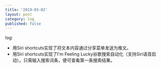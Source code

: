 ```yaml
---
title: '2019-03-02'
layout: post
category: log
published: false
---
```


log:

- 用Siri shortcuts实现了将文本内容通过分享菜单发送为推文。
- 用Siri shortcuts实现了I'm Feeling Lucky谷歌搜索自动化（支持Siri语音启动）。只需输入搜索词条，便可查看第一条搜索结果。